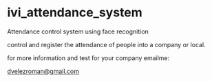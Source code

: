 # ivi_attendance_system
Attendance control system using face recognition

control and register the attendance of people into a company or local.

for more information and test for your company emailme:

dvelezroman@gmail.com
